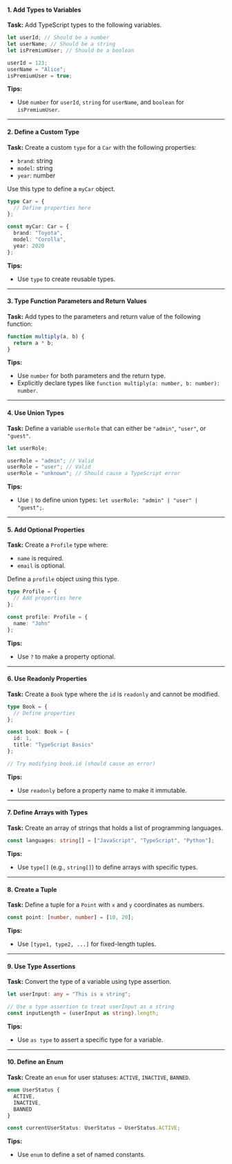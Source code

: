 #### 1. **Add Types to Variables**  
**Task:** Add TypeScript types to the following variables.  

```typescript
let userId; // Should be a number
let userName; // Should be a string
let isPremiumUser; // Should be a boolean

userId = 123;
userName = "Alice";
isPremiumUser = true;
```  

**Tips:**  
- Use `number` for `userId`, `string` for `userName`, and `boolean` for `isPremiumUser`.  

---

#### 2. **Define a Custom Type**  
**Task:** Create a custom `type` for a `Car` with the following properties:  
- `brand`: string  
- `model`: string  
- `year`: number  

Use this type to define a `myCar` object.  

```typescript
type Car = {
  // Define properties here
};

const myCar: Car = {
  brand: "Toyota",
  model: "Corolla",
  year: 2020
};
```

**Tips:**  
- Use `type` to create reusable types.  

---

#### 3. **Type Function Parameters and Return Values**  
**Task:** Add types to the parameters and return value of the following function:  

```typescript
function multiply(a, b) {
  return a * b;
}
```  

**Tips:**  
- Use `number` for both parameters and the return type.  
- Explicitly declare types like `function multiply(a: number, b: number): number`.

---

#### 4. **Use Union Types**  
**Task:** Define a variable `userRole` that can either be `"admin"`, `"user"`, or `"guest"`.  

```typescript
let userRole;

userRole = "admin"; // Valid
userRole = "user"; // Valid
userRole = "unknown"; // Should cause a TypeScript error
```

**Tips:**  
- Use `|` to define union types: `let userRole: "admin" | "user" | "guest";`.  

---

#### 5. **Add Optional Properties**  
**Task:** Create a `Profile` type where:  
- `name` is required.  
- `email` is optional.  

Define a `profile` object using this type.  

```typescript
type Profile = {
  // Add properties here
};

const profile: Profile = {
  name: "John"
};
```

**Tips:**  
- Use `?` to make a property optional.  

---

#### 6. **Use Readonly Properties**  
**Task:** Create a `Book` type where the `id` is `readonly` and cannot be modified.  

```typescript
type Book = {
  // Define properties
};

const book: Book = {
  id: 1,
  title: "TypeScript Basics"
};

// Try modifying book.id (should cause an error)
```

**Tips:**  
- Use `readonly` before a property name to make it immutable.  

---

#### 7. **Define Arrays with Types**  
**Task:** Create an array of strings that holds a list of programming languages.  

```typescript
const languages: string[] = ["JavaScript", "TypeScript", "Python"];
```  

**Tips:**  
- Use `type[]` (e.g., `string[]`) to define arrays with specific types.  

---

#### 8. **Create a Tuple**  
**Task:** Define a tuple for a `Point` with `x` and `y` coordinates as numbers.  

```typescript
const point: [number, number] = [10, 20];
```

**Tips:**  
- Use `[type1, type2, ...]` for fixed-length tuples.  

---

#### 9. **Use Type Assertions**  
**Task:** Convert the type of a variable using type assertion.  

```typescript
let userInput: any = "This is a string";

// Use a type assertion to treat userInput as a string
const inputLength = (userInput as string).length;
```

**Tips:**  
- Use `as type` to assert a specific type for a variable.  

---

#### 10. **Define an Enum**  
**Task:** Create an `enum` for user statuses: `ACTIVE`, `INACTIVE`, `BANNED`.  

```typescript
enum UserStatus {
  ACTIVE,
  INACTIVE,
  BANNED
}

const currentUserStatus: UserStatus = UserStatus.ACTIVE;
```

**Tips:**  
- Use `enum` to define a set of named constants.  